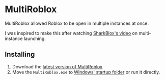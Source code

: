 # MultiRoblox
MultiRoblox allowed Roblox to be open in multiple instances at once.

I was inspired to make this after watching [SharkBlox's video](https://www.youtube.com/watch?v=zUGn49Hjegc) on multi-instance launching.

## Installing
1. Download the [latest version of MultiRoblox](https://github.com/bloxstraplabs/bloxstrap/releases/latest).
2. Move the `MultiRoblox.exe` to [Windows' startup folder](https://www.dell.com/support/kbdoc/en-us/000124550/how-to-add-app-to-startup-in-windows-10) or run it directly.